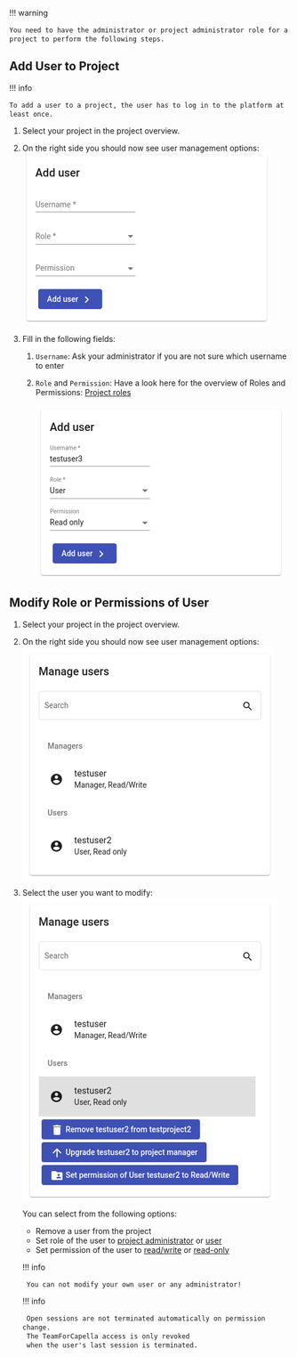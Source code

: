 <!--
 ~ SPDX-FileCopyrightText: Copyright DB InfraGO AG and contributors
 ~ SPDX-License-Identifier: Apache-2.0
 -->

!!! warning

    You need to have the administrator or project administrator role for a
    project to perform the following steps.

## Add User to Project

!!! info

    To add a user to a project, the user has to log in to the platform at least once.

1.  Select your project in the project overview.
2.  On the right side you should now see user management options:
    ![Add user](./add-user-empty.png)
3.  Fill in the following fields:

    1. `Username`: Ask your administrator if you are not sure which username to
       enter
    1. `Role` and `Permission`: Have a look here for the overview of Roles and
       Permissions: [Project roles](../../projects/roles.md)

        ![Add user](./add-user.png)

## Modify Role or Permissions of User

1.  Select your project in the project overview.
1.  On the right side you should now see user management options:
    ![User management](./manage-users.png)
1.  Select the user you want to modify: <br>
    ![User modification](./modify-user.png)

    You can select from the following options:

    - Remove a user from the project
    - Set role of the user to [project administrator](../../projects/roles.md)
      or [user](../../projects/roles.md)
    - Set permission of the user to [read/write](../../sessions/types/index.md)
      or [read-only](../../sessions/types/index.md)

    !!! info

         You can not modify your own user or any administrator!

    !!! info

         Open sessions are not terminated automatically on permission change.
         The TeamForCapella access is only revoked
         when the user's last session is terminated.
